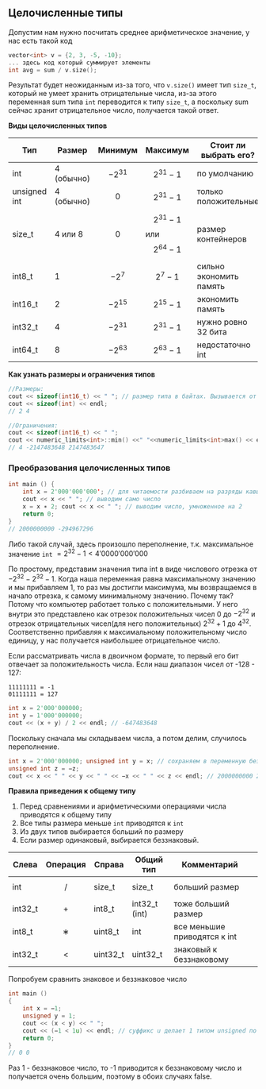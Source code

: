 ## Целочисленные типы
Допустим нам нужно посчитать среднее арифметическое значение, у нас есть такой код

```cpp
vector<int> v = {2, 3, -5, -10};
... здесь код который суммирует элементы
int avg = sum / v.size();
```

Результат будет неожиданным из-за того, что `v.size()` имеет тип `size_t`, который не умеет хранить отрицательные числа, из-за этого переменная sum типа `int` переводится к типу `size_t`, а поскольку sum сейчас хранит отрицательное число, получается такой ответ.

**Виды целочисленных типов**

| Тип          | Размер     | Минимум     | Максимум                          | Стоит ли выбрать его?   | 
| ------------ | ---------- | ----------- | --------------------------------- | ----------------------- |
| int          | 4 (обычно) | $$−2^{31}$$ | $$2^{31} − 1$$                    | по умолчанию            |
| unsigned int | 4 (обычно) | $$0$$       | $$2^{31} − 1$$                    | только положительные    |
| size_t       | 4 или 8    | $$0$$       | $$2^{31} − 1$$ или $$2^{64} − 1$$ | размер контейнеров      |
| int8_t       | 1          | $$−2^{7}$$  | $$2^{7} − 1$$                     | сильно экономить память |
| int16_t      | 2          | $$−2^{15}$$ | $$2^{15} − 1$$                    | экономить память        |
| int32_t      | 4          | $$−2^{31}$$ | $$2^{31} − 1$$                    | нужно ровно 32 бита     |
| int64_t      | 8          | $$−2^{63}$$ | $$2^{63} − 1$$                    | недостаточно int        |

**Как узнать размеры и ограничения типов**
```cpp
//Размеры:
cout << sizeof(int16_t) << " "; // размер типа в байтах. Вызывается от переменной 
cout << sizeof(int) << endl; 
// 2 4

//Ограничения:
cout << sizeof(int16_t) << " "; 
cout << numeric_limits<int>::min() <<" "<<numeric_limits<int>max() << endl;
// 4 -2147483648 2147483647
```

### Преобразования целочисленных типов
```cpp
int main () { 
	int x = 2'000'000'000'; // для читаемости разбиваем на разряды кавычками 
	cout << x << " "; // выводим само число 
	x = x ∗ 2; cout << x << " "; // выводим число, умноженное на 2 
	return 0; 
} 
// 2000000000 -294967296
```

Либо такой случай, здесь произошло переполнение, т.к. максимальное значение `int`  $= 2^{32}-1 < 4'0000'000'000$

По простому, представим значения типа int в виде числового отрезка от $-2^{32} - 2^{32}-1$. Когда наша переменная равна максимальному значению и мы прибавляем $1$, то раз мы достигли максимума, мы возвращаемся в начало отрезка, к самому минимальному значению. Почему так? Потому что компьютер работает только с положительными. У него внутри это представлено как отрезок положительных чисел 0 до $-2^{32}$ и отрезок отрицательных чисел(для него положительных) $2^{32}+1$ до $4^{32}$. Соответственно прибавляя к максимальному положительному число единицу, у нас получается наибольшее отрицательное число.

Если рассматривать числа в двоичном формате, то первый его бит отвечает за положительность числа. Если наш диапазон чисел от -128 - 127:

```
11111111 = -1
01111111 = 127
```

```cpp
int x = 2'000'000000; 
int y = 1'000'000000; 
cout << (x + y) / 2 << endl; // -647483648
```

Поскольку сначала мы складываем числа, а потом делим, случилось переполнение.

```cpp
int x = 2'000'000000; unsigned int y = x; // сохраняем в переменную беззнакового типа 2000000000 
unsigned int z = −z; 
cout << x << " " << y << " " << −x << " " << z << endl; // 2000000000 2000000000 -2000000000 2294967296
```

**Правила приведения к общему типу**

1. Перед сравнениями и арифметическими операциями числа приводятся к общему типу 
2. Все типы размера меньше `int` приводятся к `int`
3. Из двух типов выбирается больший по размеру
4. Если размер одинаковый, выбирается беззнаковый.

| Слева   | Операция | Справа   | Общий тип     | Комментарий                  |     |
| ------- | -------- | -------- | ------------- | ---------------------------- | --- |
| int     | $$/$$    | size_t   | size_t        | больший размер               |     |
| int32_t | $$+$$    | int8_t   | int32_t (int) | тоже больший размер          |     |
| int8_t  | $$∗$$    | uint8_t  | int           | все меньшие приводятся к int |     |
| int32_t | $$ <$$   | uint32_t | uint32_t      | знаковый к беззнаковому      |     |

Попробуем сравнить знаковое и беззнаковое число

```cpp
int main () 
{ 
	int x = −1; 
	unsigned y = 1; 
	cout << (x < y) << " "; 
	cout << (−1 < 1u) << endl; // суффикс u делает 1 типом unsigned по умолчанию
	return 0; 
} 
// 0 0
```

Раз 1 - беззнаковое число, то -1 приводится к беззнаковому число и получается очень большим, поэтому в обоих случаях false.